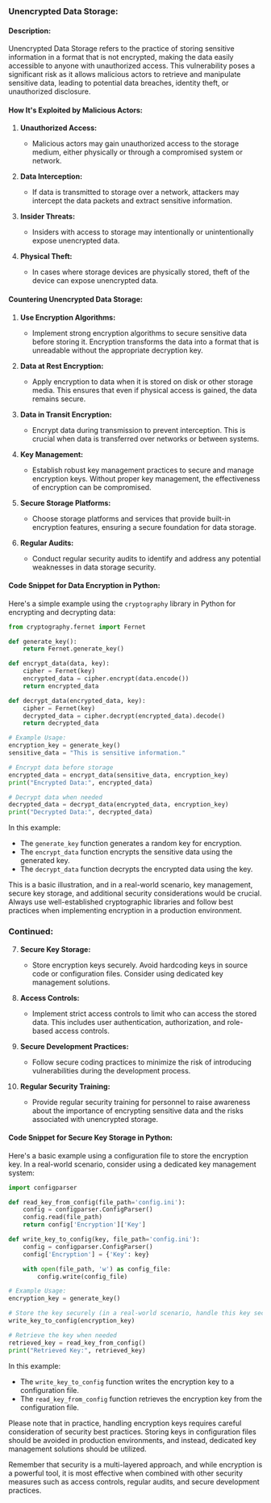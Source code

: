 ### Unencrypted Data Storage:

#### Description:
Unencrypted Data Storage refers to the practice of storing sensitive information in a format that is not encrypted, making the data easily accessible to anyone with unauthorized access. This vulnerability poses a significant risk as it allows malicious actors to retrieve and manipulate sensitive data, leading to potential data breaches, identity theft, or unauthorized disclosure.

#### How It's Exploited by Malicious Actors:

1. **Unauthorized Access:**
   - Malicious actors may gain unauthorized access to the storage medium, either physically or through a compromised system or network.

2. **Data Interception:**
   - If data is transmitted to storage over a network, attackers may intercept the data packets and extract sensitive information.

3. **Insider Threats:**
   - Insiders with access to storage may intentionally or unintentionally expose unencrypted data.

4. **Physical Theft:**
   - In cases where storage devices are physically stored, theft of the device can expose unencrypted data.

#### Countering Unencrypted Data Storage:

1. **Use Encryption Algorithms:**
   - Implement strong encryption algorithms to secure sensitive data before storing it. Encryption transforms the data into a format that is unreadable without the appropriate decryption key.

2. **Data at Rest Encryption:**
   - Apply encryption to data when it is stored on disk or other storage media. This ensures that even if physical access is gained, the data remains secure.

3. **Data in Transit Encryption:**
   - Encrypt data during transmission to prevent interception. This is crucial when data is transferred over networks or between systems.

4. **Key Management:**
   - Establish robust key management practices to secure and manage encryption keys. Without proper key management, the effectiveness of encryption can be compromised.

5. **Secure Storage Platforms:**
   - Choose storage platforms and services that provide built-in encryption features, ensuring a secure foundation for data storage.

6. **Regular Audits:**
   - Conduct regular security audits to identify and address any potential weaknesses in data storage security.

#### Code Snippet for Data Encryption in Python:

Here's a simple example using the `cryptography` library in Python for encrypting and decrypting data:

```python
from cryptography.fernet import Fernet

def generate_key():
    return Fernet.generate_key()

def encrypt_data(data, key):
    cipher = Fernet(key)
    encrypted_data = cipher.encrypt(data.encode())
    return encrypted_data

def decrypt_data(encrypted_data, key):
    cipher = Fernet(key)
    decrypted_data = cipher.decrypt(encrypted_data).decode()
    return decrypted_data

# Example Usage:
encryption_key = generate_key()
sensitive_data = "This is sensitive information."

# Encrypt data before storage
encrypted_data = encrypt_data(sensitive_data, encryption_key)
print("Encrypted Data:", encrypted_data)

# Decrypt data when needed
decrypted_data = decrypt_data(encrypted_data, encryption_key)
print("Decrypted Data:", decrypted_data)
```

In this example:
- The `generate_key` function generates a random key for encryption.
- The `encrypt_data` function encrypts the sensitive data using the generated key.
- The `decrypt_data` function decrypts the encrypted data using the key.

This is a basic illustration, and in a real-world scenario, key management, secure key storage, and additional security considerations would be crucial. Always use well-established cryptographic libraries and follow best practices when implementing encryption in a production environment.
### Continued:

7. **Secure Key Storage:**
   - Store encryption keys securely. Avoid hardcoding keys in source code or configuration files. Consider using dedicated key management solutions.

8. **Access Controls:**
   - Implement strict access controls to limit who can access the stored data. This includes user authentication, authorization, and role-based access controls.

9. **Secure Development Practices:**
   - Follow secure coding practices to minimize the risk of introducing vulnerabilities during the development process.

10. **Regular Security Training:**
    - Provide regular security training for personnel to raise awareness about the importance of encrypting sensitive data and the risks associated with unencrypted storage.

#### Code Snippet for Secure Key Storage in Python:

Here's a basic example using a configuration file to store the encryption key. In a real-world scenario, consider using a dedicated key management system:

```python
import configparser

def read_key_from_config(file_path='config.ini'):
    config = configparser.ConfigParser()
    config.read(file_path)
    return config['Encryption']['Key']

def write_key_to_config(key, file_path='config.ini'):
    config = configparser.ConfigParser()
    config['Encryption'] = {'Key': key}

    with open(file_path, 'w') as config_file:
        config.write(config_file)

# Example Usage:
encryption_key = generate_key()

# Store the key securely (in a real-world scenario, handle this key securely)
write_key_to_config(encryption_key)

# Retrieve the key when needed
retrieved_key = read_key_from_config()
print("Retrieved Key:", retrieved_key)
```

In this example:
- The `write_key_to_config` function writes the encryption key to a configuration file.
- The `read_key_from_config` function retrieves the encryption key from the configuration file.

Please note that in practice, handling encryption keys requires careful consideration of security best practices. Storing keys in configuration files should be avoided in production environments, and instead, dedicated key management solutions should be utilized.

Remember that security is a multi-layered approach, and while encryption is a powerful tool, it is most effective when combined with other security measures such as access controls, regular audits, and secure development practices.
